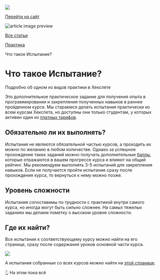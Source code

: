 [![](https://files.carrotquest.app/knowledge-bases-images/logos/64033/1726575914708-nb7xvabz.png)](/)

[Перейти на сайт](https://ru.hexlet.io)

![article image preview]()

[Все статьи](/)

[Практика](/category/4303)

Что такое Испытание?

# Что такое Испытание?

Подробно об одном из видов практики в Хекслете

Это дополнительное практическое задание для получения опыта в программировании и закрепления полученных навыков в раннее пройденном курсе. Мы стараемся делать испытания практически ко всем курсам Хекслета, но доступны они только студентам, у которых активен один из [платных тарифов](https://help.hexlet.io/ru/26115-formaty-obucheniya).

## Обязательно ли их выполнять?

Испытания не являются обязательной частью курсов, а проходить их можно по желанию в любом количестве. Однако за успешное прохождение таких заданий можно получать дополнительные [баллы](https://help.hexlet.io/ru/articles/111480-kak-nacisliaiutsia-bally), которые отражаются в вашем прогрессе курса и влияют на общий рейтинг. Мы рекомендуем выполнять 3-5 испытаний для закрепления навыков. Если не получается пройти испытание сразу после прохождения курса, то вернуться к нему можно позже.

## Уровень сложности

Испытания сопоставимы по трудности с практикой внутри самого курса, но иногда могут быть сильно сложнее. На самых тяжелых заданиях мы делаем пометку о высоком уровне сложности.

## Где их найти?

Все испытания к соответствующему курсу можно найти на его странице, сразу после содержания уроков основной части курса.

![](https://files.carrotquest.app/knowledge-bases-images/articles/64033/64033-1727268938598-7m6ay940.png)

А испытания собранные со всех курсов можно найти на [этой странице](https://ru.hexlet.io/challenges).

👆 На этом пока всё